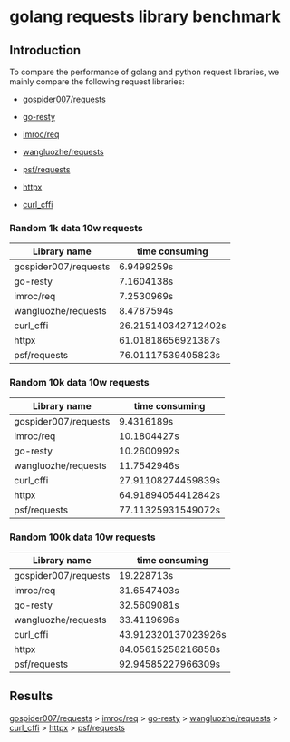 # golang requests library benchmark

## Introduction
To compare the performance of golang and python request libraries, we mainly compare the following request libraries:
- [gospider007/requests](github.com/gospider007/requests)
- [go-resty](github.com/go-resty/resty)
- [imroc/req](github.com/imroc/req)
- [wangluozhe/requests](github.com/wangluozhe/requests)

- [psf/requests](https://github.com/psf/requests)
- [httpx](https://github.com/encode/httpx)
- [curl_cffi](https://github.com/yifeikong/curl_cffi)

### Random 1k data 10w requests
| Library name | time consuming |
| --- | --- |
| gospider007/requests | 6.9499259s |
| go-resty  | 7.1604138s |
| imroc/req | 7.2530969s | 
| wangluozhe/requests |  8.4787594s |
| curl_cffi | 26.215140342712402s |
| httpx | 61.01818656921387s |
| psf/requests | 76.01117539405823s |

### Random 10k data 10w requests
| Library name | time consuming | 
| --- | --- |
| gospider007/requests | 9.4316189s |
| imroc/req | 10.1804427s | 
| go-resty  |  10.2600992s |
| wangluozhe/requests | 11.7542946s|
| curl_cffi | 27.91108274459839s |
| httpx | 64.91894054412842s |
| psf/requests | 77.11325931549072s |

### Random 100k data 10w requests
| Library name | time consuming |
| --- | --- |
| gospider007/requests | 19.228713s |
| imroc/req |31.6547403s | 
| go-resty  |  32.5609081s |
| wangluozhe/requests | 33.4119696s|
| curl_cffi | 43.912320137023926s |
| httpx | 84.05615258216858s |
| psf/requests | 92.94585227966309s |

## Results
[gospider007/requests](https://github.com/gospider007/requests) > [imroc/req](github.com/imroc/req) > [go-resty](github.com/go-resty/resty) > [wangluozhe/requests](github.com/wangluozhe/requests) > [curl_cffi](https://github.com/yifeikong/curl_cffi) > [httpx](https://github.com/encode/httpx) > [psf/requests](https://github.com/psf/requests)